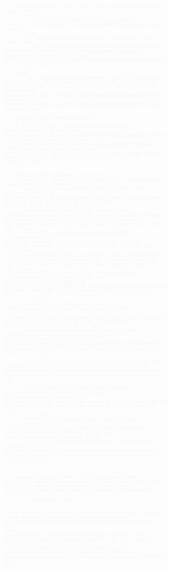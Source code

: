 <div style="color: whitesmoke;">
    <div style="z-index: 1; position: relative;">

        <div style="display: flex; justify-content: space-around; align-items: center;">
            <div>
                <h1 align="center">Hi, I'm Daljeet Singh</h1>
                <h3 align="center">A passionate MERN Stack Developer From India</h3>
            </div>
            <div style="width: 600px; margin-top: 10%;overflow: hidden; border-radius: 20%; ">
                <img src="https://img.freepik.com/free-vector/laptop-with-program-code-isometric-icon-software-development-programming-applications-dark-neon_39422-971.jpg?w=740&t=st=1672739063~exp=1672739663~hmac=4edf5d4310507392c7a8d8c36b41dfac3b6533835bb1ad394b95b464b5681b35"
                    alt="">
            </div>
        </div>
        <!-- - 🌱 I’m currently learning **MERN** - 👨‍💻 All of my projects are available at [daljeet-coder.github.io](daljeet-coder.github.io) - � How to reach me **daljeetsingh.chamiyal@gmail.com** - 📄 Know about my experiences [https://drive.google.com/file/d/1exunc4JK1qGaOS0lxAnfiaPFX5JPfxLd/view?usp=share_link](https://drive.google.com/file/d/1exunc4JK1qGaOS0lxAnfiaPFX5JPfxLd/view?usp=share_link) -->

        <h3 align="left">Connect with me:</h3>
        <p align="left">
            <a href="https://linkedin.com/in/daljeet singh" target="blank"><img align="center" src="https://as2.ftcdn.net/v2/jpg/03/96/56/19/1000_F_396561934_t1OwjMZHrVY211bHA5uUEAix0F1SyLci.jpg" alt="daljeet singh" width="40" /></a>
            <a href="https://stackoverflow.com/users/20851627/daljeet-singh" target="blank"><img align="center" src="https://upload.wikimedia.org/wikipedia/commons/thumb/e/ef/Stack_Overflow_icon.svg/768px-Stack_Overflow_icon.svg.png" alt="daljeet singh" height="30" width="40" /></a>
        </p>

        <h3 align="left">Languages and Tools:</h3>
        <p align="left" style="width: 70vw;display: flex; justify-content: space-around;height: 100px;">
            <a href="https://www.w3schools.com/css/" target="_blank" rel="noreferrer"> <img src="https://as2.ftcdn.net/v2/jpg/00/75/92/23/1000_F_75922336_Jz2QgNOx7dnRea9ZI6yQTDtn1vHq5ejF.jpg" alt="css3" width="80" height="80" style="border-radius:50%;border:0.5px solid red" /> </a>
            <a href="https://expressjs.com" target="_blank" rel="noreferrer"> <img src="https://encrypted-tbn0.gstatic.com/images?q=tbn:ANd9GcTjGL4VXH0n3EwUSR7VGx38Dtj4_TCcnFJTVfijNiqeiQ&s" alt="express" width="80" style="border-radius:50%;border:0.5px solid red" /> </a>
            <a href="https://www.figma.com/" target="_blank" rel="noreferrer"> <img src="https://www.vectorlogo.zone/logos/figma/figma-icon.svg" alt="figma" width="80" style="border-radius:50%;border:0.5px solid red" /> </a>
            <a href="https://heroku.com" target="_blank" rel="noreferrer"> <img src="https://www.vectorlogo.zone/logos/heroku/heroku-icon.svg" alt="heroku" width="80" style="border-radius:50%;border:0.5px solid red" /> </a>
            <a href="https://www.w3.org/html/" target="_blank" rel="noreferrer"> <img src="https://cdn-icons-png.flaticon.com/512/919/919827.png?w=740&t=st=1672735504~exp=1672736104~hmac=48751773714d8fcda19517c15792aeeb20ba507e8625e39b7d3a1c1dfd2edb52" alt="html5" width="80" style="border-radius:50%;border:0.5px solid red"
                /> </a>
            <a href="https://developer.mozilla.org/en-US/docs/Web/JavaScript" target="_blank" rel="noreferrer">
                <img src="https://as2.ftcdn.net/v2/jpg/00/75/92/23/1000_F_75922332_V8jiJ9I2F9d9HqV7RtPzUAxr5s7YHWOd.jpg" alt="javascript" width="80" height="80" style="border-radius:50%;border:0.5px solid red" /> </a>
            <a href="https://www.mongodb.com/" target="_blank" rel="noreferrer"> <img src="https://cdn-icons-png.flaticon.com/512/1243/1243895.png?w=740&t=st=1672736002~exp=1672736602~hmac=97362e222c35191b6652083813f2a46bc3b5ae3f96d8bafc2ee23af6e3f9de05" alt="mongodb" width="80" style="border-radius:50%;border:0.5px solid red"
                /> </a>
            <a href="https://nodejs.org" target="_blank" rel="noreferrer"> <img src="https://cdn-icons-png.flaticon.com/512/919/919825.png?w=740&t=st=1672735925~exp=1672736525~hmac=c5d4cd3c081f48b6009a13c93d52e55d82909429e29538557b7f2ac668a11e0f" alt="nodejs" width="80" style="border-radius:50%;border:0.5px solid red"
                /> </a>
            <a href="https://reactjs.org/" target="_blank" rel="noreferrer"> <img src="https://cdn-icons-png.flaticon.com/512/919/919851.png?w=740&t=st=1672736048~exp=1672736648~hmac=ed369fe172c3834feeb14a90a57bb405e6769f33527d4c7145d52967190f3da3" alt="react" width="80" style="border-radius:50%;border:0.5px solid red"
                /> </a>
            <a href="https://tailwindcss.com/" target="_blank" rel="noreferrer"> <img src="https://www.vectorlogo.zone/logos/tailwindcss/tailwindcss-icon.svg" alt="tailwind" width="80" style="border-radius:50%;border:0.5px solid red" /> </a>
            <a href="https://www.typescriptlang.org/" target="_blank" rel="noreferrer"> <img src="https://www.tutorialsteacher.com/Content/images/home/typescript.svg" alt="typescript" width="80" style="border-radius:50%;border:0.5px solid red" /> </a>
        </p>


        <p>&nbsp;<img align="center" src="https://github-readme-stats.vercel.app/api?username=daljeet-coder&show_icons=true&locale=en" alt="daljeet-coder" /><img align="center" style="margin-left: 20px;" src="https://github-readme-streak-stats.herokuapp.com/?user=daljeet-coder&"
                alt="daljeet-coder" />
        </p>

        <p style="margin: auto;"><img align="center" src="https://github-readme-stats.vercel.app/api/top-langs?username=daljeet-coder&show_icons=true&locale=en&layout=compact" alt="daljeet-coder" /></p>
    </div>
    <div style="width: 100%;position: fixed;top: 0;bottom: 0; left: 0;right: 0; z-index: 0; background: rgba(128, 128, 128, 0.429);z-index: 0; ">
        <img width="100%" src="https://img.freepik.com/free-vector/gradient-cyber-futuristic-background_23-2149117429.jpg?w=740&t=st=1672739355~exp=1672739955~hmac=d56974dbfed843da1260f5b2c9aa9a015ab43452aec51f5f8e1aa51d3f65cf21" alt="">
    </div>
</div>
